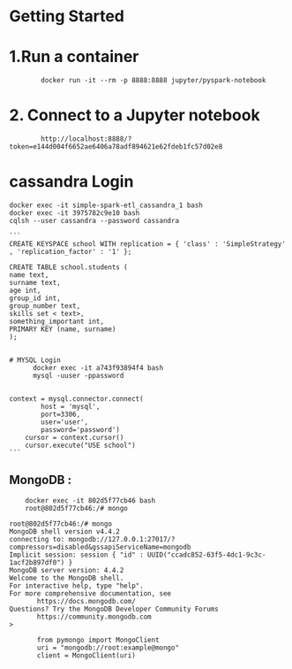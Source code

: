 # Getting Started


# 1.Run a container
			docker run -it --rm -p 8888:8888 jupyter/pyspark-notebook
		

# 2. Connect to a Jupyter notebook
			http://localhost:8888/?token=e144d004f6652ae6406a78adf894621e62fdeb1fc57d02e8		



# cassandra Login 
	docker exec -it simple-spark-etl_cassandra_1 bash
	docker exec -it 3975782c9e10 bash
	cqlsh --user cassandra --password cassandra
	
	```
	CREATE KEYSPACE school WITH replication = { 'class' : 'SimpleStrategy' , 'replication_factor' : '1' }; 
	
	CREATE TABLE school.students ( 
    name text,
    surname text,
    age int,
    group_id int,
    group_number text,
    skills set < text>,
    something_important int,
    PRIMARY KEY (name, surname) 
	);
	
```

# MYSQL Login 
      docker exec -it a743f93894f4 bash
	  mysql -uuser -ppassword
  
  ```
	context = mysql.connector.connect(
			host = 'mysql',
			port=3306,
			user='user',
			password='password')
		cursor = context.cursor()
		cursor.execute("USE school")
	```

## MongoDB :
        docker exec -it 802d5f77cb46 bash
		root@802d5f77cb46:/# mongo
		
 ```
root@802d5f77cb46:/# mongo
MongoDB shell version v4.4.2
connecting to: mongodb://127.0.0.1:27017/?compressors=disabled&gssapiServiceName=mongodb
Implicit session: session { "id" : UUID("ccadc852-63f5-4dc1-9c3c-1acf2b897df0") }
MongoDB server version: 4.4.2
Welcome to the MongoDB shell.
For interactive help, type "help".
For more comprehensive documentation, see
        https://docs.mongodb.com/
Questions? Try the MongoDB Developer Community Forums
        https://community.mongodb.com
>

		from pymongo import MongoClient
		uri = "mongodb://root:example@mongo"
		client = MongoClient(uri)

```
  
